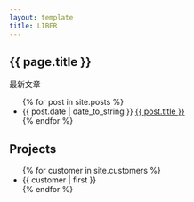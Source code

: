 ```yaml
---
layout: template
title: LIBER
---
```

<h2>{{ page.title }}</h2>
<p>最新文章</p>
<ul>
	{% for post in site.posts %}
	<li>{{ post.date | date_to_string }}
	<a href="{{ site.baseurl }}{{ post.url }}">{{ post.title }}</a>
	</li>
	{% endfor %}
</ul>
<h2>Projects</h2>
<ul>
{% for customer in site.customers %}
  <li>{{ customer | first }}</li>
{% endfor %}
</ul>